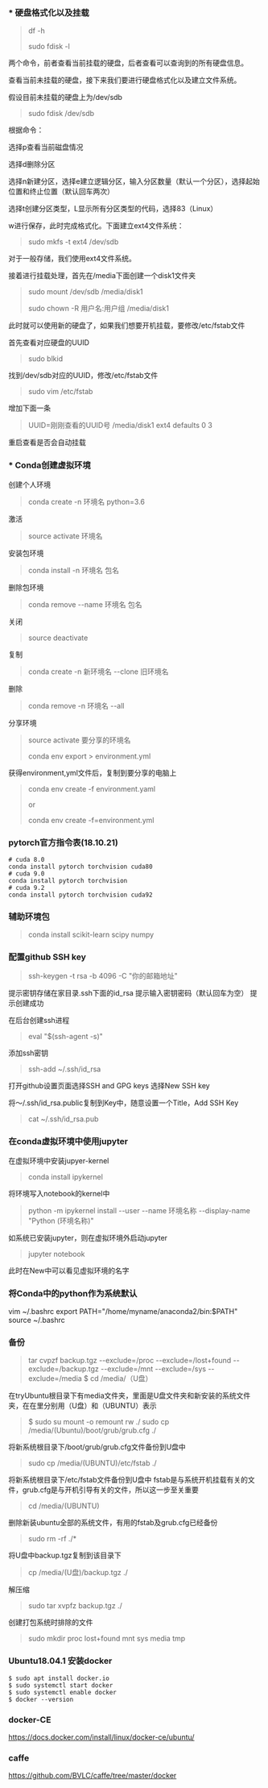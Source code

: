 ### * 硬盘格式化以及挂载

> df -h
>
> sudo fdisk -l

两个命令，前者查看当前挂载的硬盘，后者查看可以查询到的所有硬盘信息。

查看当前未挂载的硬盘，接下来我们要进行硬盘格式化以及建立文件系统。

假设目前未挂载的硬盘上为/dev/sdb

> sudo fdisk /dev/sdb

根据命令：

选择p查看当前磁盘情况

选择d删除分区

选择n新建分区，选择e建立逻辑分区，输入分区数量（默认一个分区），选择起始位置和终止位置（默认回车两次）

选择t创建分区类型，L显示所有分区类型的代码，选择83（Linux）

w进行保存，此时完成格式化。下面建立ext4文件系统：

> sudo mkfs -t ext4 /dev/sdb

对于一般存储，我们使用ext4文件系统。

接着进行挂载处理，首先在/media下面创建一个disk1文件夹

> sudo mount /dev/sdb /media/disk1
>
> sudo chown -R 用户名:用户组 /media/disk1

此时就可以使用新的硬盘了，如果我们想要开机挂载，要修改/etc/fstab文件

首先查看对应硬盘的UUID

> sudo blkid

找到/dev/sdb对应的UUID，修改/etc/fstab文件

> sudo vim /etc/fstab

增加下面一条

> UUID=刚刚查看的UUID号  /media/disk1  ext4  defaults  0  3

重启查看是否会自动挂载



### * Conda创建虚拟环境
创建个人环境
> conda create -n 环境名 python=3.6

激活
> source activate 环境名

安装包环境
> conda install -n 环境名 包名

删除包环境
> conda remove --name 环境名  包名

关闭
> source deactivate

复制
> conda create -n 新环境名 --clone 旧环境名 

删除
> conda remove -n 环境名 --all

分享环境
> source activate 要分享的环境名
>
> conda env export > environment.yml

获得environment,yml文件后，复制到要分享的电脑上
> conda env create -f environment.yaml
>
> or
>
> conda env create -f=environment.yml



### pytorch官方指令表(18.10.21)

```
# cuda 8.0
conda install pytorch torchvision cuda80
# cuda 9.0
conda install pytorch torchvision
# cuda 9.2
conda install pytorch torchvision cuda92
```



### 辅助环境包

> conda install scikit-learn scipy numpy



### 配置github SSH key

> ssh-keygen -t rsa -b 4096 -C "你的邮箱地址"

提示密钥存储在家目录.ssh下面的id_rsa
提示输入密钥密码（默认回车为空）
提示创建成功

在后台创建ssh进程
> eval "$(ssh-agent -s)"

添加ssh密钥
> ssh-add ~/.ssh/id_rsa

打开github设置页面选择SSH and GPG keys
选择New SSH key

将～/.ssh/id_rsa.public复制到Key中，随意设置一个Title，Add SSH Key

> cat ~/.ssh/id_rsa.pub



### 在conda虚拟环境中使用jupyter

在虚拟环境中安装jupyer-kernel

> conda install ipykernel

将环境写入notebook的kernel中

> python -m ipykernel install --user --name 环境名称 --display-name "Python (环境名称)"

如系统已安装jupyter，则在虚拟环境外启动jupyter

>  jupyter notebook

此时在New中可以看见虚拟环境的名字



### 将Conda中的python作为系统默认
vim ~/.bashrc
export PATH="/home/myname/anaconda2/bin:$PATH"
source ~/.bashrc



### 备份

>  tar cvpzf backup.tgz --exclude=/proc --exclude=/lost+found --exclude=/backup.tgz --exclude=/mnt --exclude=/sys --exclude=/media 
> $ cd /media/（U盘）

在tryUbuntu根目录下有media文件夹，里面是U盘文件夹和新安装的系统文件夹，在在里分别用（U盘）和（UBUNTU）表示
> $ sudo su
> mount -o remount rw ./
> sudo cp /media/(Ubuntu)/boot/grub/grub.cfg ./    

将新系统根目录下/boot/grub/grub.cfg文件备份到U盘中
> sudo cp /media/(UBUNTU)/etc/fstab ./

将新系统根目录下/etc/fstab文件备份到U盘中
fstab是与系统开机挂载有关的文件，grub.cfg是与开机引导有关的文件，所以这一步至关重要
> cd /media/(UBUNTU)

删除新装ubuntu全部的系统文件，有用的fstab及grub.cfg已经备份
> sudo rm -rf ./*

将U盘中backup.tgz复制到该目录下
> cp /media/(U盘)/backup.tgz ./

解压缩
> sudo tar xvpfz backup.tgz ./

创建打包系统时排除的文件

> sudo mkdir proc lost+found mnt sys media tmp

### Ubuntu18.04.1 安装docker

```
$ sudo apt install docker.io
$ sudo systemctl start docker
$ sudo systemctl enable docker
$ docker --version
```

### docker-CE

https://docs.docker.com/install/linux/docker-ce/ubuntu/

### caffe

https://github.com/BVLC/caffe/tree/master/docker
